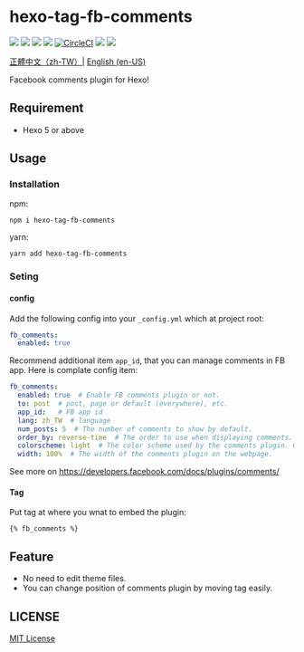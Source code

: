 # hexo-tag-fb-comments

[![](https://img.shields.io/npm/v/hexo-tag-fb-comments?style=flat-square)](https://www.npmjs.com/package/hexo-tag-fb-comments)
[![](https://img.shields.io/github/v/release/hms5232/hexo-tag-fb-comments?color=9cffff&include_prereleases&sort=semver)](https://github.com/hms5232/hexo-tag-fb-comments/releases)
![](https://img.shields.io/npm/dt/hexo-tag-fb-comments)
![](https://img.shields.io/npm/dependency-version/hexo-tag-fb-comments/peer/hexo)
[![CircleCI](https://circleci.com/gh/hms5232/hexo-tag-fb-comments/tree/main.svg?style=svg)](https://circleci.com/gh/hms5232/hexo-tag-fb-comments/tree/main)
[![](https://img.shields.io/github/commits-since/hms5232/hexo-tag-fb-comments/latest?include_prereleases&sort=semver&style=social)](https://github.com/hms5232/hexo-tag-fb-comments)
![](https://img.shields.io/npm/l/hexo-tag-fb-comments?style=flat-square)

[正體中文（zh-TW）](docs/zh-TW.md)| [English (en-US)](docs/en-US.md)

Facebook comments plugin for Hexo!

## Requirement
* Hexo 5 or above

## Usage
### Installation
npm:
```
npm i hexo-tag-fb-comments
```
yarn:
```
yarn add hexo-tag-fb-comments
```

### Seting
#### config
Add the following config into your `_config.yml` which at project root:
```yml
fb_comments:
  enabled: true
```
Recommend additional item `app_id`, that you can manage comments in FB app. Here is complate config item:
```yml
fb_comments:
  enabled: true  # Enable FB comments plugin or not.
  to: post  # post, page or default (everywhere), etc.
  app_id:   # FB app id
  lang: zh_TW  # language
  num_posts: 5  # The number of comments to show by default.
  order_by: reverse-time  # The order to use when displaying comments. Can be "reverse_time" or "time".
  colorscheme: light  # The color scheme used by the comments plugin. Can be "light" or "dark".
  width: 100%  # The width of the comments plugin on the webpage.
```

See more on https://developers.facebook.com/docs/plugins/comments/

#### Tag
Put tag at where you wnat to embed the plugin:
```
{% fb_comments %}
```

## Feature
* No need to edit theme files.
* You can change position of comments plugin by moving tag easily.

## LICENSE
[MIT License](LICENSE)
